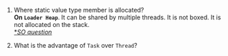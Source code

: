 1. Where static value type member is allocated?  
**On `Loader Heap`**. It can be shared by multiple threads. It is not boxed. It is not allocated on the stack.   
 [**SO question*](https://stackoverflow.com/questions/25741795/is-a-static-value-type-field-boxed-in-the-heap-in-c)

 1. What is the advantage of `Task`  over `Thread`?


